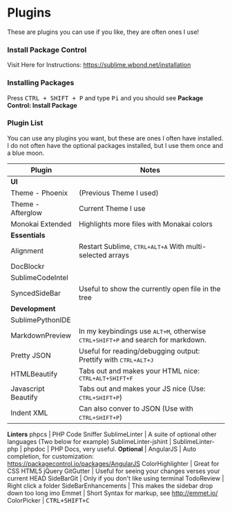 # Plugins
These are plugins you can use if you like, they are often ones I use!

### Install Package Control
Visit Here for Instructions: https://sublime.wbond.net/installation

### Installing Packages
Press <kbd>CTRL + SHIFT + P</kbd> and type <kbd>Pi</kbd> and you should see **Package Control: Install Package**

### Plugin List
You can use any plugins you want, but these are ones I often have installed. I do not often
have the optional packages installed, but I use them once and a blue moon.

Plugin                              | Notes
----------------------------------  | ----------------------------------
**UI**                              |
Theme - Phoenix                     | (Previous Theme I used)
Theme - Afterglow                   | Current Theme I use
Monokai Extended                    | Highlights more files with Monakai colors
**Essentials**                      |
Alignment                           | Restart Sublime, <kbd>CTRL+ALT+A</kbd> With multi-selected arrays
DocBlockr                           |
SublimeCodeIntel                    |
SyncedSideBar                       | Useful to show the currently open file in the tree
**Development**                     |
SublimePythonIDE                    |
MarkdownPreview                     | In my keybindings use <kbd>ALT+M</kbd>, otherwise <kbd>CTRL+SHIFT+P</kbd> and search for markdown.
Pretty JSON                         | Useful for reading/debugging output: Prettify with <kbd>CTRL+ALT+J</kbd>
HTMLBeautify                        | Tabs out and makes your HTML nice: <kbd>CTRL+ALT+SHIFT+F</kbd>
Javascript Beautify                 | Tabs out and makes your JS nice (Use: <kbd>CTRL+SHIFT+P</kbd>)
Indent XML                          | Can also conver to JSON (Use with <kbd>CTRL+SHIFT+P</kbd>)
**Linters**
phpcs                               | PHP Code Sniffer
SublimeLinter                       | A suite of optional other languages (Two below for example)
SublimeLinter-jshint                |
SublimeLinter-php                   |
phpdoc                              | PHP Docs, very useful.
**Optional**                        |
Angular​JS                           | Auto completion, for customization: https://packagecontrol.io/packages/AngularJS
ColorHighlighter                    | Great for CSS
HTML5
jQuery
GitGutter                           | Useful for seeing your changes verses your current HEAD
SideBarGit                          | Only if you don't like using terminal
TodoReview                          | Right click a folder
SideBarEnhancements                 | This makes the sidebar drop down too long imo
Emmet                               | Short Syntax for markup, see http://emmet.io/
ColorPicker                         | <kbd>CTRL+SHIFT+C</kbd>